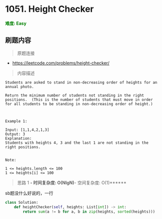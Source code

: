 # 1051. Height Checker

**<font color=green>难度: Easy</font>**

## 刷题内容

> 原题连接

* https://leetcode.com/problems/height-checker/

> 内容描述

```
Students are asked to stand in non-decreasing order of heights for an annual photo.

Return the minimum number of students not standing in the right positions.  (This is the number of students that must move in order for all students to be standing in non-decreasing order of height.)

 

Example 1:

Input: [1,1,4,2,1,3]
Output: 3
Explanation: 
Students with heights 4, 3 and the last 1 are not standing in the right positions.
 

Note:

1 <= heights.length <= 100
1 <= heights[i] <= 100
```

> 思路 1
******- 时间复杂度: O(NlgN)******- 空间复杂度: O(1)******

sb题没什么好说的，一行

```python
class Solution:
    def heightChecker(self, heights: List[int]) -> int:
        return sum(a != b for a, b in zip(heights, sorted(heights)))
```

